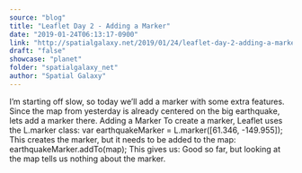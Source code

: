 ```yaml
---
source: "blog"
title: "Leaflet Day 2 - Adding a Marker"
date: "2019-01-24T06:13:17-0900"
link: "http://spatialgalaxy.net/2019/01/24/leaflet-day-2-adding-a-marker/"
draft: "false"
showcase: "planet"
folder: "spatialgalaxy_net"
author: "Spatial Galaxy"
---
```


I&rsquo;m starting off slow, so today we&rsquo;ll add a marker with some extra features. Since the map from yesterday is already centered on the big earthquake, lets add a marker there.
Adding a Marker To create a marker, Leaflet uses the L.marker class:
var earthquakeMarker = L.marker([61.346, -149.955]); This creates the marker, but it needs to be added to the map:
earthquakeMarker.addTo(map); This gives us:
Good so far, but looking at the map tells us nothing about the marker.
